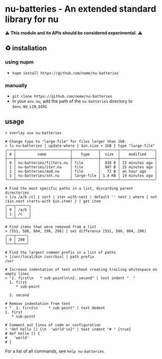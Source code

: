 # nu-batteries - An extended standard library for nu

:warning: **This module and its APIs should be considered experimental.** :warning:

## :recycle: installation
### using nupm
* `nupm install https://github.com/nome/nu-batteries`

### manually
* `git clone https://github.com/nome/nu-batteries`
* In your `env.nu`, add the path of the `nu-batteries` directory to `$env.NU_LIB_DIRS`

## usage
```
> overlay use nu-batteries

# Change type to "large-file" for files larger than 1kB.
> ls nu-batteries | update-where { $in.size > 1kB } type "large-file"
╭───┬─────────────────────────┬────────────┬────────┬────────────────╮
│ # │          name           │    type    │  size  │    modified    │
├───┼─────────────────────────┼────────────┼────────┼────────────────┤
│ 0 │ nu-batteries/filters.nu │ file       │  810 B │ 13 minutes ago │
│ 1 │ nu-batteries/iter.nu    │ file       │  987 B │ 15 minutes ago │
│ 2 │ nu-batteries/mod.nu     │ file       │   72 B │ an hour ago    │
│ 3 │ nu-batteries/set.nu     │ large-file │ 1.4 KB │ 19 minutes ago │
╰───┴─────────────────────────┴────────────┴────────┴────────────────╯

# Find the most specific paths in a list, discarding parent directories
> [/a /a/b /c] | sort | iter with-next | default '' next | where { not ($in.next starts-with $in.item) } | get item
╭───┬──────╮
│ 0 │ /a/b │
│ 1 │ /c   │
╰───┴──────╯

# Find items that were removed from a list
> [551, 588, 804, 290, 298] | set difference [551, 588, 804, 298]
╭───┬─────╮
│ 0 │ 290 │
╰───┴─────╯

# Find the largest common prefix in a list of paths
> [/usr/local/bin /usr/bin] | path prefix
/usr

# Increase indentation of text without creating trailing whitespace on empty lines
> "1. first\n   * sub-point\n\n2. second" | text indent "  "
  1. first
     * sub-point

  2. second

# Remove indentation from text
> "  1. first\n     * sub-point" | text dedent
1. first
   * sub-point

# Comment out lines of code or configuration
> "def hello [] {\n  'world'\n}" | text indent "# " {true}
# def hello [] {
#   'world'
# }
```

For a list of all commands, see `help nu-batteries`.
